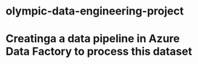 # olympic-data-engineering-project
# Creatinga a data pipeline in Azure Data Factory to process this dataset
